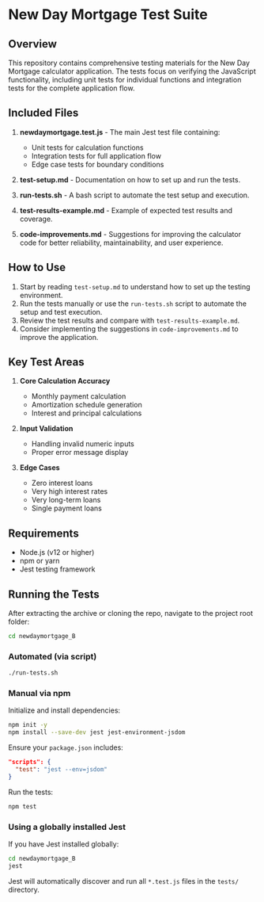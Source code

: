 # New Day Mortgage Test Suite

## Overview
This repository contains comprehensive testing materials for the New Day Mortgage calculator application. The tests focus on verifying the JavaScript functionality, including unit tests for individual functions and integration tests for the complete application flow.

## Included Files

1. **newdaymortgage.test.js** - The main Jest test file containing:
   - Unit tests for calculation functions
   - Integration tests for full application flow
   - Edge case tests for boundary conditions

2. **test-setup.md** - Documentation on how to set up and run the tests.

3. **run-tests.sh** - A bash script to automate the test setup and execution.

4. **test-results-example.md** - Example of expected test results and coverage.

5. **code-improvements.md** - Suggestions for improving the calculator code for better reliability, maintainability, and user experience.

## How to Use

1. Start by reading `test-setup.md` to understand how to set up the testing environment.
2. Run the tests manually or use the `run-tests.sh` script to automate the setup and test execution.
3. Review the test results and compare with `test-results-example.md`.
4. Consider implementing the suggestions in `code-improvements.md` to improve the application.

## Key Test Areas

1. **Core Calculation Accuracy**
   - Monthly payment calculation
   - Amortization schedule generation
   - Interest and principal calculations

2. **Input Validation**
   - Handling invalid numeric inputs
   - Proper error message display

3. **Edge Cases**
   - Zero interest loans
   - Very high interest rates
   - Very long-term loans
   - Single payment loans

## Requirements

- Node.js (v12 or higher)
- npm or yarn
- Jest testing framework

## Running the Tests

After extracting the archive or cloning the repo, navigate to the project root folder:

```bash
cd newdaymortgage_B
```

### Automated (via script)

```bash
./run-tests.sh
```

### Manual via npm

Initialize and install dependencies:

```bash
npm init -y
npm install --save-dev jest jest-environment-jsdom
```

Ensure your `package.json` includes:

```json
"scripts": {
  "test": "jest --env=jsdom"
}
```

Run the tests:

```bash
npm test
```

### Using a globally installed Jest

If you have Jest installed globally:

```bash
cd newdaymortgage_B
jest
```

Jest will automatically discover and run all `*.test.js` files in the `tests/` directory.
